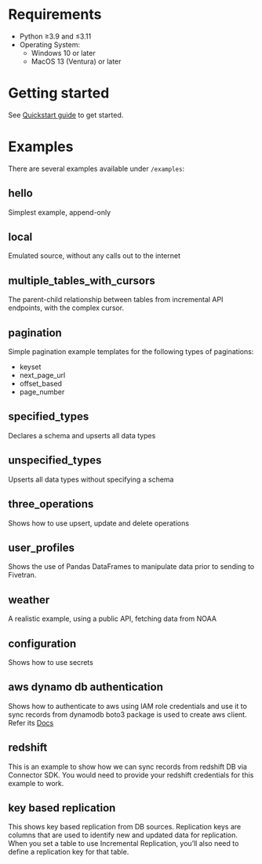 # Requirements
- Python ≥3.9 and ≤3.11
- Operating System:
  - Windows 10 or later
  - MacOS 13 (Ventura) or later

# Getting started
See [Quickstart guide](https://fivetran.com/docs/connectors/connector-sdk/quickstart-guide) to get started.

# Examples
There are several examples available under `/examples`:

## hello
Simplest example, append-only

## local
Emulated source, without any calls out to the internet

## multiple_tables_with_cursors
The parent-child relationship between tables from incremental API endpoints, with the complex cursor.

## pagination
Simple pagination example templates for the following types of paginations:
- keyset
- next_page_url
- offset_based
- page_number

## specified_types
Declares a schema and upserts all data types

## unspecified_types
Upserts all data types without specifying a schema

## three_operations
Shows how to use upsert, update and delete operations

## user_profiles
Shows the use of Pandas DataFrames to manipulate data prior to sending to Fivetran.

## weather
A realistic example, using a public API, fetching data from NOAA

## configuration
Shows how to use secrets

## aws dynamo db authentication
Shows how to authenticate to aws using IAM role credentials and use it to sync records from dynamodb
boto3 package is used to create aws client. Refer its [Docs](https://boto3.amazonaws.com/v1/documentation/api/latest/index.html)

## redshift
This is an example to show how we can sync records from redshift DB via Connector SDK.
You would need to provide your redshift credentials for this example to work.

## key based replication
This shows key based replication from DB sources.
Replication keys are columns that are used to identify new and updated data for replication.
When you set a table to use Incremental Replication, you’ll also need to define a replication key for that table.
